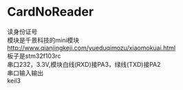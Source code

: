 # CardNoReader
读身份证号   
模块是千景科技的mini模块   
http://www.qianjingkeji.com/yueduqimozu/xiaomokuai.html   
板子是stm32f103rc   
串口232，3.3V,模块白线(RXD)接PA3，绿线(TXD)接PA2   
串口输入输出   
keil3   

